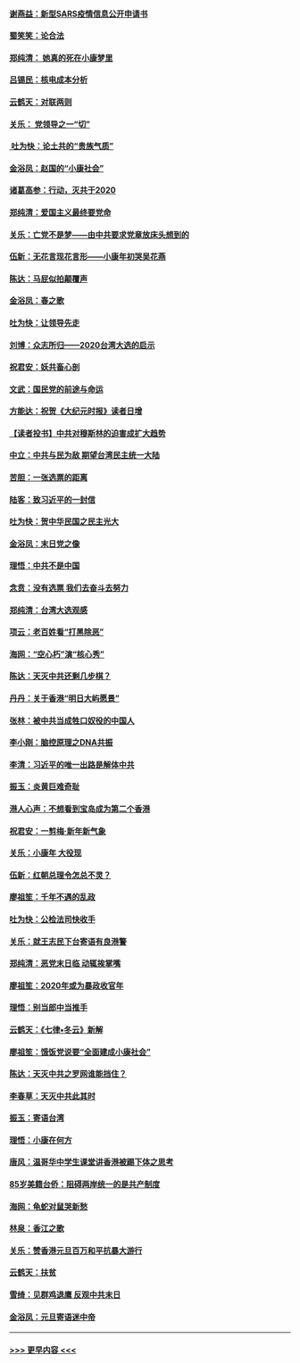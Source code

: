 #### [谢燕益：新型SARS疫情信息公开申请书](../pages/nsc993/n11808840.md?t=01221411) 
#### [蜀笑笑：论合法](../pages/nsc993/n11808064.md?t=01221411) 
#### [郑纯清： 她真的死在小康梦里](../pages/nsc993/n11806623.md?t=01221411) 
#### [吕锡民：核电成本分析](../pages/nsc993/n11806284.md?t=01221411) 
#### [云鹤天：对联两则](../pages/nsc993/n11805957.md?t=01221411) 
#### [关乐： 党领导之一“切”](../pages/nsc993/n11804505.md?t=01221411) 
#### [ 吐为快：论土共的“贵族气质”](../pages/nsc993/n11804490.md?t=01221411) 
#### [金浴凤：赵国的“小康社会”](../pages/nsc993/n11804452.md?t=01221411) 
#### [诸葛高参：行动，灭共于2020](../pages/nsc993/n11804120.md?t=01221411) 
#### [郑纯清：爱国主义最终要党命](../pages/nsc993/n11802197.md?t=01221411) 
#### [关乐：亡党不是梦——由中共要求党章放床头想到的](../pages/nsc993/n11802156.md?t=01221411) 
#### [伍新：无花言现花言形——小康年初哭吴花燕](../pages/nsc993/n11800044.md?t=01221411) 
#### [陈达：马屁似拍颠覆声](../pages/nsc993/n11800010.md?t=01221411) 
#### [金浴凤：春之歌](../pages/nsc993/n11797687.md?t=01221411) 
#### [吐为快：让领导先走](../pages/nsc993/n11797512.md?t=01221411) 
#### [刘博：众志所归——2020台湾大选的启示](../pages/nsc993/n11796878.md?t=01221411) 
#### [祝君安：妖共畜心剖](../pages/nsc993/n11794273.md?t=01221411) 
#### [文武：国民党的前途与命运](../pages/nsc993/n11794198.md?t=01221411) 
#### [方能达：祝贺《大纪元时报》读者日增](../pages/nsc993/n11793807.md?t=01221411) 
#### [【读者投书】中共对穆斯林的迫害成扩大趋势](../pages/nsc993/n11791371.md?t=01221411) 
#### [中立：中共与民为敌 期望台湾民主统一大陆](../pages/nsc993/n11790392.md?t=01221411) 
#### [苦胆：一张选票的距离](../pages/nsc993/n11788914.md?t=01221411) 
#### [陆客：致习近平的一封信](../pages/nsc993/n11788867.md?t=01221411) 
#### [吐为快：贺中华民国之民主光大](../pages/nsc993/n11788618.md?t=01221411) 
#### [金浴凤：末日党之像](../pages/nsc993/n11787475.md?t=01221411) 
#### [理悟：中共不是中国](../pages/nsc993/n11787463.md?t=01221411) 
#### [念贲：没有选票  我们去奋斗去努力](../pages/nsc993/n11787398.md?t=01221411) 
#### [郑纯清：台湾大选观感](../pages/nsc993/n11786210.md?t=01221411) 
#### [项云：老百姓看“打黑除恶”](../pages/nsc993/n11785398.md?t=01221411) 
#### [海网：“空心朽”演“核心秀”](../pages/nsc993/n11783874.md?t=01221411) 
#### [陈达：天灭中共还剩几步棋？](../pages/nsc993/n11783719.md?t=01221411) 
#### [丹丹：关于香港“明日大屿愿景”](../pages/nsc993/n11783273.md?t=01221411) 
#### [张林：被中共当成牲口奴役的中国人](../pages/nsc993/n11782397.md?t=01221411) 
#### [李小刚：脑控原理之DNA共振](../pages/nsc993/n11780962.md?t=01221411) 
#### [李清：习近平的唯一出路是解体中共](../pages/nsc993/n11780866.md?t=01221411) 
#### [振玉：炎黄巨难奇耻](../pages/nsc993/n11779632.md?t=01221411) 
#### [港人心声：不想看到宝岛成为第二个香港](../pages/nsc993/n11778817.md?t=01221411) 
#### [祝君安：一剪梅‧新年新气象](../pages/nsc993/n11776340.md?t=01221411) 
#### [关乐：小康年 大役现](../pages/nsc993/n11774213.md?t=01221411) 
#### [伍新：红朝总理令怎总不灵？](../pages/nsc993/n11770813.md?t=01221411) 
#### [廖祖笙：千年不遇的乱政](../pages/nsc993/n11770373.md?t=01221411) 
#### [吐为快：公检法司快收手](../pages/nsc993/n11770359.md?t=01221411) 
#### [关乐：就王志民下台寄语有良港警](../pages/nsc993/n11769903.md?t=01221411) 
#### [郑纯清：恶党末日临 动辄挨掌嘴](../pages/nsc993/n11769356.md?t=01221411) 
#### [廖祖笙：2020年或为暴政收官年](../pages/nsc993/n11768216.md?t=01221411) 
#### [理悟：别当郎中当推手](../pages/nsc993/n11768243.md?t=01221411) 
#### [云鹤天：《七律▪冬云》新解](../pages/nsc993/n11768204.md?t=01221411) 
#### [廖祖笙：饿饭党说要“全面建成小康社会”](../pages/nsc993/n11767482.md?t=01221411) 
#### [陈达：天灭中共之罗网谁能挡住？](../pages/nsc993/n11767465.md?t=01221411) 
#### [李春草：天灭中共此其时](../pages/nsc993/n11767452.md?t=01221411) 
#### [振玉：寄语台湾](../pages/nsc993/n11767432.md?t=01221411) 
#### [理悟：小康在何方](../pages/nsc993/n11767394.md?t=01221411) 
#### [唐风：温哥华中学生课堂讲香港被踢下体之思考](../pages/nsc993/n11766848.md?t=01221411) 
#### [85岁美籍台侨：阻碍两岸统一的是共产制度](../pages/nsc993/n11765043.md?t=01221411) 
#### [海网：龟蛇对鼠哭新愁](../pages/nsc993/n11764895.md?t=01221411) 
#### [林泉：香江之歌](../pages/nsc993/n11764415.md?t=01221411) 
#### [关乐：赞香港元旦百万和平抗暴大游行](../pages/nsc993/n11764382.md?t=01221411) 
#### [云鹤天：扶贫](../pages/nsc993/n11764245.md?t=01221411) 
#### [雪绮：见群鸡退鹰  反观中共末日](../pages/nsc993/n11762112.md?t=01221411) 
#### [金浴凤：元旦寄语迷中帝](../pages/nsc993/n11761788.md?t=01221411) 

----
#### [ >>> 更早内容 <<< ](../indexes/nsc993-earlier.md)
